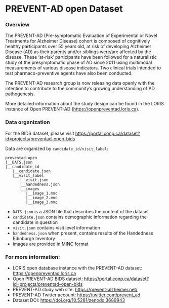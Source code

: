 # PREVENT-AD open Dataset

### Overview

The PREVENT-AD (Pre-symptomatic Evaluation of Experimental or Novel Treatments for Alzheimer Disease) cohort is composed of cognitively healthy participants over 55 years old, at risk of developing Alzheimer Disease (AD) as their parents and/or siblings were/are affected by the disease. These ‘at-risk’ participants have been followed for a naturalistic study of the presymptomatic phase of AD since 2011 using multimodal measurements of various disease indicators. Two clinical trials intended to test pharmaco-preventive agents have also been conducted.

The PREVENT-AD research group is now releasing data openly with the intention to contribute to the community’s growing understanding of AD pathogenesis.

More detailed information about the study design can be found in the LORIS instance of Open PREVENT-AD (https://openpreventad.loris.ca).

### Data organization

For the BIDS dataset, please visit https://portal.conp.ca/dataset?id=projects/preventad-open-bids

Data are organized by `candidate_id/visit_label`:

```
preventad-open
|__DATS.json
|__candidate_id
   |__candidate.json
   |__visit_label
      |__visit.json
      |__handedness.json
      |__images
         |__image_1.mnc
         |__image_2.mnc
         |__image_3.mnc
```

- `DATS.json` is a JSON file that describes the content of the dataset
- `candidate.json` contains demographic information regarding the candidate in question
- `visit.json` contains visit level information
- `handedness.json` when present, contains results of the Handedness Edinburgh Inventory
- images are provided in MINC format

### For more information: 

- LORIS open database instance with the PREVENT-AD dataset: https://openpreventad.loris.ca
- Open PREVENT-AD BIDS dataset: https://portal.conp.ca/dataset?id=projects/preventad-open-bids
- PREVENT-AD study web site: https://prevent-alzheimer.net/
- PREVENT-AD Twitter account: https://twitter.com/prevent_ad
- Dataset DOI: https://doi.org/10.5281/zenodo.3689943
